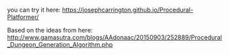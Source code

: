 you can try it here: https://josephcarrington.github.io/Procedural-Platformer/

Based on the ideas from here: http://www.gamasutra.com/blogs/AAdonaac/20150903/252889/Procedural_Dungeon_Generation_Algorithm.php